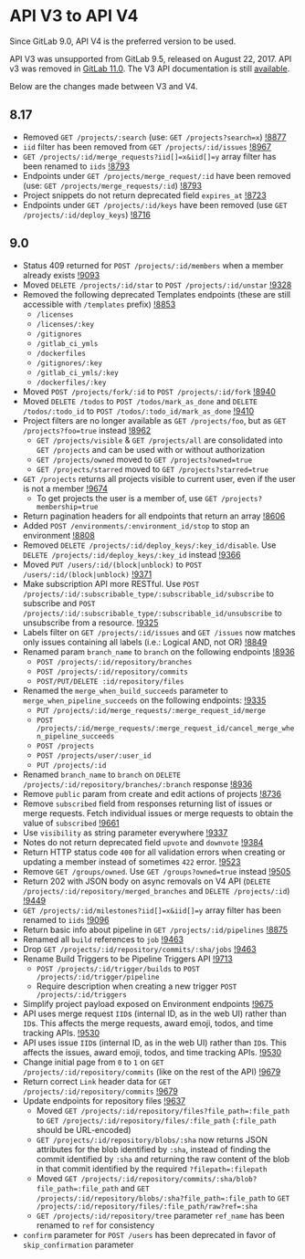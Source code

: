 # API V3 to API V4

Since GitLab 9.0, API V4 is the preferred version to be used.

API V3 was unsupported from GitLab 9.5, released on August
22, 2017. API v3 was removed in [GitLab 11.0](https://gitlab.com/gitlab-org/gitlab-foss/issues/36819).
The V3 API documentation is still
[available](https://gitlab.com/gitlab-org/gitlab-foss/blob/8-16-stable/doc/api/README.md).

Below are the changes made between V3 and V4.

## 8.17

- Removed `GET /projects/:search` (use: `GET /projects?search=x`) [!8877](https://gitlab.com/gitlab-org/gitlab-foss/merge_requests/8877)
- `iid` filter has been removed from `GET /projects/:id/issues` [!8967](https://gitlab.com/gitlab-org/gitlab-foss/merge_requests/8967)
- `GET /projects/:id/merge_requests?iid[]=x&iid[]=y` array filter has been renamed to `iids` [!8793](https://gitlab.com/gitlab-org/gitlab-foss/merge_requests/8793)
- Endpoints under `GET /projects/merge_request/:id` have been removed (use: `GET /projects/merge_requests/:id`) [!8793](https://gitlab.com/gitlab-org/gitlab-foss/merge_requests/8793)
- Project snippets do not return deprecated field `expires_at` [!8723](https://gitlab.com/gitlab-org/gitlab-foss/merge_requests/8723)
- Endpoints under `GET /projects/:id/keys` have been removed (use `GET /projects/:id/deploy_keys`) [!8716](https://gitlab.com/gitlab-org/gitlab-foss/merge_requests/8716)

## 9.0

- Status 409 returned for `POST /projects/:id/members` when a member already exists [!9093](https://gitlab.com/gitlab-org/gitlab-foss/merge_requests/9093)
- Moved `DELETE /projects/:id/star` to `POST /projects/:id/unstar` [!9328](https://gitlab.com/gitlab-org/gitlab-foss/merge_requests/9328)
- Removed the following deprecated Templates endpoints (these are still accessible with `/templates` prefix) [!8853](https://gitlab.com/gitlab-org/gitlab-foss/merge_requests/8853)
  - `/licenses`
  - `/licenses/:key`
  - `/gitignores`
  - `/gitlab_ci_ymls`
  - `/dockerfiles`
  - `/gitignores/:key`
  - `/gitlab_ci_ymls/:key`
  - `/dockerfiles/:key`
- Moved `POST /projects/fork/:id` to `POST /projects/:id/fork` [!8940](https://gitlab.com/gitlab-org/gitlab-foss/merge_requests/8940)
- Moved `DELETE /todos` to `POST /todos/mark_as_done` and `DELETE /todos/:todo_id` to `POST /todos/:todo_id/mark_as_done` [!9410](https://gitlab.com/gitlab-org/gitlab-foss/merge_requests/9410)
- Project filters are no longer available as `GET /projects/foo`, but as `GET /projects?foo=true` instead [!8962](https://gitlab.com/gitlab-org/gitlab-foss/merge_requests/8962)
  - `GET /projects/visible` & `GET /projects/all` are consolidated into `GET /projects` and can be used with or without authorization
  - `GET /projects/owned` moved to `GET /projects?owned=true`
  - `GET /projects/starred` moved to `GET /projects?starred=true`
- `GET /projects` returns all projects visible to current user, even if the user is not a member [!9674](https://gitlab.com/gitlab-org/gitlab-foss/merge_requests/9674)
  - To get projects the user is a member of, use `GET /projects?membership=true`
- Return pagination headers for all endpoints that return an array [!8606](https://gitlab.com/gitlab-org/gitlab-foss/merge_requests/8606)
- Added `POST /environments/:environment_id/stop` to stop an environment [!8808](https://gitlab.com/gitlab-org/gitlab-foss/merge_requests/8808)
- Removed `DELETE /projects/:id/deploy_keys/:key_id/disable`. Use `DELETE /projects/:id/deploy_keys/:key_id` instead [!9366](https://gitlab.com/gitlab-org/gitlab-foss/merge_requests/9366)
- Moved `PUT /users/:id/(block|unblock)` to `POST /users/:id/(block|unblock)` [!9371](https://gitlab.com/gitlab-org/gitlab-foss/merge_requests/9371)
- Make subscription API more RESTful. Use `POST /projects/:id/:subscribable_type/:subscribable_id/subscribe` to subscribe and `POST /projects/:id/:subscribable_type/:subscribable_id/unsubscribe` to unsubscribe from a resource. [!9325](https://gitlab.com/gitlab-org/gitlab-foss/merge_requests/9325)
- Labels filter on `GET /projects/:id/issues` and `GET /issues` now matches only issues containing all labels (i.e.: Logical AND, not OR) [!8849](https://gitlab.com/gitlab-org/gitlab-foss/merge_requests/8849)
- Renamed param `branch_name` to `branch` on the following endpoints [!8936](https://gitlab.com/gitlab-org/gitlab-foss/merge_requests/8936)
  - `POST /projects/:id/repository/branches`
  - `POST /projects/:id/repository/commits`
  - `POST/PUT/DELETE :id/repository/files`
- Renamed the `merge_when_build_succeeds` parameter to `merge_when_pipeline_succeeds` on the following endpoints: [!9335](https://gitlab.com/gitlab-org/gitlab-foss/merge_requests/)
  - `PUT /projects/:id/merge_requests/:merge_request_id/merge`
  - `POST /projects/:id/merge_requests/:merge_request_id/cancel_merge_when_pipeline_succeeds`
  - `POST /projects`
  - `POST /projects/user/:user_id`
  - `PUT /projects/:id`
- Renamed `branch_name` to `branch` on `DELETE /projects/:id/repository/branches/:branch` response [!8936](https://gitlab.com/gitlab-org/gitlab-foss/merge_requests/8936)
- Remove `public` param from create and edit actions of projects [!8736](https://gitlab.com/gitlab-org/gitlab-foss/merge_requests/8736)
- Remove `subscribed` field from responses returning list of issues or merge
  requests. Fetch individual issues or merge requests to obtain the value
  of `subscribed`
  [!9661](https://gitlab.com/gitlab-org/gitlab-foss/merge_requests/9661)
- Use `visibility` as string parameter everywhere [!9337](https://gitlab.com/gitlab-org/gitlab-foss/merge_requests/9337)
- Notes do not return deprecated field `upvote` and `downvote` [!9384](https://gitlab.com/gitlab-org/gitlab-foss/merge_requests/9384)
- Return HTTP status code `400` for all validation errors when creating or updating a member instead of sometimes `422` error. [!9523](https://gitlab.com/gitlab-org/gitlab-foss/merge_requests/9523)
- Remove `GET /groups/owned`. Use `GET /groups?owned=true` instead [!9505](https://gitlab.com/gitlab-org/gitlab-foss/merge_requests/9505)
- Return 202 with JSON body on async removals on V4 API (`DELETE /projects/:id/repository/merged_branches` and `DELETE /projects/:id`) [!9449](https://gitlab.com/gitlab-org/gitlab-foss/merge_requests/9449)
- `GET /projects/:id/milestones?iid[]=x&iid[]=y` array filter has been renamed to `iids` [!9096](https://gitlab.com/gitlab-org/gitlab-foss/merge_requests/9096)
- Return basic info about pipeline in `GET /projects/:id/pipelines` [!8875](https://gitlab.com/gitlab-org/gitlab-foss/merge_requests/8875)
- Renamed all `build` references to `job` [!9463](https://gitlab.com/gitlab-org/gitlab-foss/merge_requests/9463)
- Drop `GET /projects/:id/repository/commits/:sha/jobs` [!9463](https://gitlab.com/gitlab-org/gitlab-foss/merge_requests/9463)
- Rename Build Triggers to be Pipeline Triggers API [!9713](https://gitlab.com/gitlab-org/gitlab-foss/merge_requests/9713)
  - `POST /projects/:id/trigger/builds` to `POST /projects/:id/trigger/pipeline`
  - Require description when creating a new trigger `POST /projects/:id/triggers`
- Simplify project payload exposed on Environment endpoints [!9675](https://gitlab.com/gitlab-org/gitlab-foss/merge_requests/9675)
- API uses merge request `IID`s (internal ID, as in the web UI) rather than `ID`s. This affects the merge requests, award emoji, todos, and time tracking APIs. [!9530](https://gitlab.com/gitlab-org/gitlab-foss/merge_requests/9530)
- API uses issue `IID`s (internal ID, as in the web UI) rather than `ID`s. This affects the issues, award emoji, todos, and time tracking APIs. [!9530](https://gitlab.com/gitlab-org/gitlab-foss/merge_requests/9530)
- Change initial page from `0` to `1` on `GET /projects/:id/repository/commits` (like on the rest of the API) [!9679](https://gitlab.com/gitlab-org/gitlab-foss/merge_requests/9679)
- Return correct `Link` header data for `GET /projects/:id/repository/commits` [!9679](https://gitlab.com/gitlab-org/gitlab-foss/merge_requests/9679)
- Update endpoints for repository files [!9637](https://gitlab.com/gitlab-org/gitlab-foss/merge_requests/9637)
  - Moved `GET /projects/:id/repository/files?file_path=:file_path` to `GET /projects/:id/repository/files/:file_path` (`:file_path` should be URL-encoded)
  - `GET /projects/:id/repository/blobs/:sha` now returns JSON attributes for the blob identified by `:sha`, instead of finding the commit identified by `:sha` and returning the raw content of the blob in that commit identified by the required `?filepath=:filepath`
  - Moved `GET /projects/:id/repository/commits/:sha/blob?file_path=:file_path`  and `GET /projects/:id/repository/blobs/:sha?file_path=:file_path` to `GET /projects/:id/repository/files/:file_path/raw?ref=:sha`
  - `GET /projects/:id/repository/tree` parameter `ref_name` has been renamed to `ref` for consistency
- `confirm` parameter for `POST /users` has been deprecated in favor of `skip_confirmation` parameter
